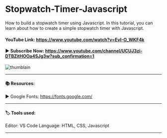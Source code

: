# Stopwatch-Timer-Javascript
How to build a stopwatch timer using Javascript. In this tutorial, you can learn about how to create a simple stopwatch timer with Javascript.

#### YouTube Link: https://www.youtube.com/watch?v=EvI-O_WKF4k

#### ▶️  Subscribe Now: https://www.youtube.com/channel/UCUJ3zi-DTBZitHOOa4SJg3w?sub_confirmation=1

![thumblain](https://user-images.githubusercontent.com/98970815/165022335-7807373d-a0be-4e7d-8dce-b36863c1e03a.png)

------------------------------------------------------------------------

#### 📚 Resources: 

▶️ Google Fonts: https://fonts.google.com/

----------------------------------------------------------------------------
#### 🏷️ Tools used:

Editor: VS Code
Language: HTML, CSS, Javascript

----------------------------------------------------------------------------

